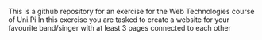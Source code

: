 This is a github repository for an exercise for the Web Technologies course of Uni.Pi
In this exercise you are tasked to create a website for your favourite band/singer with at least 3 pages connected to each other